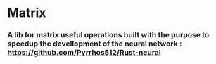 # Matrix

### A lib for matrix useful operations built with the purpose to speedup the devellopment of the neural network : https://github.com/Pyrrhos512/Rust-neural
